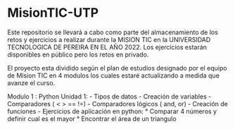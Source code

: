 # MisionTIC-UTP
Este repositorio se llevará a cabo como parte del almacenamiento de los retos y ejercicios a realizar durante la MISION TIC en la UNIVERSIDAD TECNOLOGICA DE PEREIRA EN EL AÑO 2022. Los ejercicios estarán disponibles en público pero los retos en privado.

El proyecto esta dividido según el plan de estudios designado por el equipo de Mision TIC en 4 modulos los cuales estaré actualizando a medida que avanze el curso.

Modulo 1 : Python
  Unidad 1:
    - Tipos de datos
    - Creación de variables
    - Comparadores ( < > == !=)
    - Comparadores lógicos ( and, or)
    - Creación de funciones
    - Ejercicios de aplicación en python:
      ° Comparar 4 números y definir cual es el mayor
      ° Encontrar el área de un triangulo 
      
